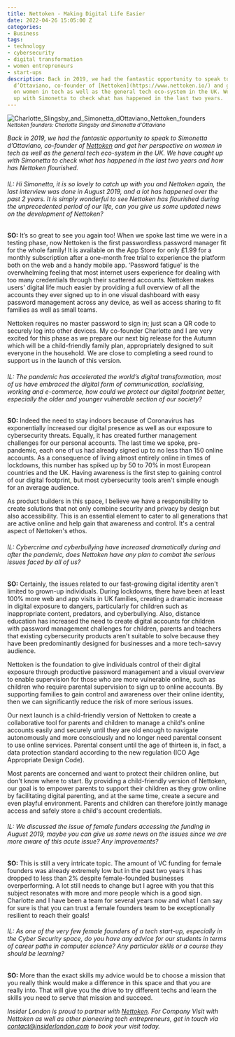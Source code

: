 ```yaml
---
title: Nettoken - Making Digital Life Easier
date: 2022-04-26 15:05:00 Z
categories:
- Business
tags:
- technology
- cybersecurity
- digital transformation
- women entrepreneurs
- start-ups
description: Back in 2019, we had the fantastic opportunity to speak to Simonetta
  d’Ottaviano, co-founder of [Nettoken](https://www.nettoken.io/) and get her perspective
  on women in tech as well as the general tech eco-system in the UK. We have caught
  up with Simonetta to check what has happened in the last two years.
---
```


![Charlotte_Slingsby_and_Simonetta_dOttaviano_Nettoken_founders](/uploads/Charlotte%20Slingsby%20%20%20Simonetta%20d'Ottaviano%20-%20Nettoken%20founders.png)
<small><em>Nettoken founders: Charlotte Slingsby and Simonetta d'Ottaviano</em></small>

*Back in 2019, we had the fantastic opportunity to speak to Simonetta d’Ottaviano, co-founder of [Nettoken](https://www.nettoken.io/) and get her perspective on women in tech as well as the general tech eco-system in the UK. We have caught up with Simonetta to check what has happened in the last two years and how has Nettoken flourished.*

###### IL: Hi Simonetta, it is so lovely to catch up with you and Nettoken again, the last interview was done in August 2019, and a lot has happened over the past 2 years. It is simply wonderful to see Nettoken has flourished during the unprecedented period of our life, can you give us some updated news on the development of Nettoken? 

**SO:** It’s so great to see you again too! When we spoke last time we were in a testing phase, now Nettoken is the first passwordless password manager fit for the whole family! It is available on the App Store for only £1.99 for a monthly subscription after a one-month free trial to experience the platform both on the web and a handy mobile app. ‘Password fatigue’ is the overwhelming feeling that most internet users experience for dealing with too many credentials through their scattered accounts. Nettoken makes users' digital life much easier by providing a full overview of all the accounts they ever signed up to in one visual dashboard with easy password management across any device, as well as access sharing to fit families as well as small teams. 

Nettoken requires no master password to sign in; just scan a QR code to securely log into other devices. My co-founder Charlotte and I are very excited for this phase as we prepare our next big release for the Autumn which will be a child-friendly family plan, appropriately designed to suit everyone in the household. We are close to completing a seed round to support us in the launch of this version.

###### IL: The pandemic has accelerated the world’s digital transformation, most of us have embraced the digital form of communication, socialising, working and e-commerce, how could we protect our digital footprint better, especially the older and younger vulnerable section of our society? 

**SO:** Indeed the need to stay indoors because of Coronavirus has exponentially increased our digital presence as well as our exposure to cybersecurity threats. Equally, it has created further management challenges for our personal accounts. The last time we spoke, pre-pandemic, each one of us had already signed up to no less than 150 online accounts. As a consequence of living almost entirely online in times of lockdowns, this number has spiked up by 50 to 70% in most European countries and the UK. 
Having awareness is the first step to gaining control of our digital footprint, but most cybersecurity tools aren't simple enough for an average audience.  

As product builders in this space, I believe we have a responsibility to create solutions that not only combine security and privacy by design but also accessibility. This is an essential element to cater to all generations that are active online and help gain that awareness and control. It's a central aspect of Nettoken's ethos. 

###### IL: Cybercrime and cyberbullying have increased dramatically during and after the pandemic, does Nettoken have any plan to combat the serious issues faced by all of us?

**SO:** Certainly, the issues related to our fast-growing digital identity aren't limited to grown-up individuals. During lockdowns, there have been at least 100% more web and app visits in UK families, creating a dramatic increase in digital exposure to dangers, particularly for children such as inappropriate content, predators, and cyberbullying. Also, distance education has increased the need to create digital accounts for children with password management challenges for children, parents and teachers that existing cybersecurity products aren't suitable to solve because they have been predominantly designed for businesses and a more tech-savvy audience.

Nettoken is the foundation to give individuals control of their digital exposure through productive password management and a visual overview to enable supervision for those who are more vulnerable online, such as children who require parental supervision to sign up to online accounts. By supporting families to gain control and awareness over their online identity, then we can significantly reduce the risk of more serious issues.

Our next launch is a child-friendly version of Nettoken to create a collaborative tool for parents and children to manage a child's online accounts easily and securely until they are old enough to navigate autonomously and more consciously and no longer need parental consent to use online services. Parental consent until the age of thirteen is, in fact, a data protection standard according to the new regulation (ICO Age Appropriate Design Code). 

Most parents are concerned and want to protect their children online, but don't know where to start. By providing a child-friendly version of Nettoken, our goal is to empower parents to support their children as they grow online by facilitating digital parenting, and at the same time, create a secure and even playful environment. Parents and children can therefore jointly manage access and safely store a child's account credentials. 


###### IL: We discussed the issue of female funders accessing the funding in August 2019, maybe you can give us some news on the issues since we are more aware of this acute issue? Any improvements? 

**SO:** This is still a very intricate topic. The amount of VC funding for female founders was already extremely low but in the past two years it has dropped to less than 2% despite female-founded businesses overperforming. A lot still needs to change but I agree with you that this subject resonates with more and more people which is a good sign. 
Charlotte and I have been a team for several years now and what I can say for sure is that you can trust a female founders team to be exceptionally resilient to reach their goals!

###### IL: As one of the very few female founders of a tech start-up, especially in the Cyber Security space, do you have any advice for our students in terms of career paths in computer science? Any particular skills or a course they should be learning? 

**SO:** More than the exact skills my advice would be to choose a mission that you really think would make a difference in this space and that you are really into. That will give you the drive to try different techs and learn the skills you need to serve that mission and succeed.

*Insider London is proud to partner with [Nettoken](https://www.nettoken.io/). For Company Visit with Nettoken as well as other pioneering tech entrepreneurs, get in touch via <a href="mailto:contact@insiderlondon.com">contact@insiderlondon.com</a> to book your visit today.*
